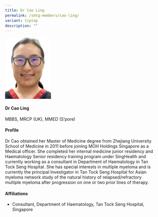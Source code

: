 ```yaml
---
title: Dr Cao Ling
permalink: /smtg-members/cao-ling/
variant: tiptap
description: ""
---
```

<p></p><div class="isomer-image-wrapper"><img style="width: 30%;" height="auto" width="100%" alt="" src="/images/Myeloma Tumour Group/Member Photos/MTG___Dr_Cao_Ling.png"></div><h4><strong>Dr Cao Ling</strong></h4><p>MBBS, MRCP (UK), MMED (S’pore)</p><h4><strong>Profile</strong></h4><p>Dr Cao obtained her Master of Medicine degree from Zhejiang University School of Medicine in 2011 before joining MOH Holdings Singapore as a Medical officer. She completed her internal medicine junior residency and Haematology Senior residency training program under SingHealth and currently working as a consultant in Department of Haematology in Tan Tock Seng Hospital. She has special interests in multiple myeloma and is currently the principal Investigator in Tan Tock Seng Hospital for Asian myeloma network study of the natural history of relapsed/refractory multiple myeloma after progression on one or two prior lines of therapy.&nbsp;&nbsp;</p><h4><strong>Affiliations</strong></h4><ul data-tight="true" class="tight"><li><p>Consultant, Department of Haematology, Tan Tock Seng Hospital, Singapore</p></li></ul><p></p>